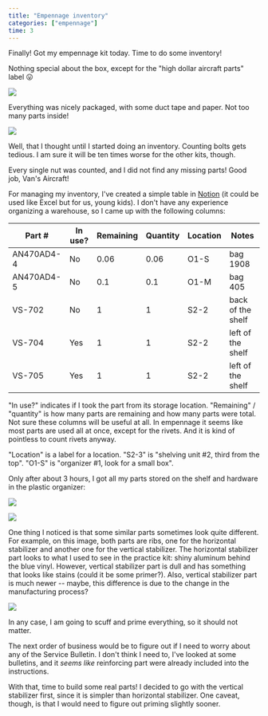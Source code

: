 ```yaml
---
title: "Empennage inventory"
categories: ["empennage"]
time: 3
---
```


Finally! Got my empennage kit today. Time to do some inventory!

<!-- more -->

Nothing special about the box, except for the "high dollar aircraft parts" label 😛

![](0-handle-with-care.jpeg?nf_resize=smartcrop&w=480&h=360)

Everything was nicely packaged, with some duct tape and paper. Not too many parts inside!

![](1-package-opened.jpeg?nf_resize=smartcrop&w=480&h=360)

Well, that I thought until I started doing an inventory. Counting bolts gets tedious. I am sure it will be ten times worse for the other kits, though.

Every single nut was counted, and I did not find any missing parts! Good job, Van's Aircraft! 

For managing my inventory, I've created a simple table in [Notion](https://www.notion.so/) (it could be used  like Excel but for us, young kids). I don't have any experience organizing a warehouse, so I came up with the following columns:

| Part #     | In use? | Remaining | Quantity | Location | Notes             |
|------------|---------|-----------|----------|----------|-------------------|
| AN470AD4-4 | No      | 0.06      | 0.06     | O1-S     | bag 1908          |
| AN470AD4-5 | No      | 0.1       | 0.1      | O1-M     | bag 405           |
| VS-702     | No      | 1         | 1        | S2-2     | back of the shelf |
| VS-704     | Yes     | 1         | 1        | S2-2     | left of the shelf |
| VS-705     | Yes     | 1         | 1        | S2-2     | left of the shelf |

"In use?" indicates if I took the part from its storage location. "Remaining" / "quantity" is how many parts are remaining and how many parts were total. Not sure these columns will be useful at all. In empennage it seems like most parts are used all at once, except for the rivets. And it is kind of pointless to count rivets anyway.

"Location" is a label for a location. "S2-3" is "shelving unit #2, third from the top". "O1-S" is "organizer #1, look for a small box".

Only after about 3 hours, I got all my parts stored on the shelf and hardware in the plastic organizer:

![](2-inventory-parts.jpeg?nf_resize=smartcrop&w=480&h=360)

![](3-inventory-hardware.jpeg?nf_resize=smartcrop&w=480&h=360)

One thing I noticed is that some similar parts sometimes look quite different. For example, on this image, both parts are ribs, one for the horizontal stabilizer and another one for the vertical stabilizer. The horizontal stabilizer part looks to what I used to see in the practice kit: shiny aluminum behind the blue vinyl. However, vertical stabilizer part is dull and has something that looks like stains (could it be some primer?). Also, vertical stabilizer part is much newer -- maybe, this difference is due to the change in the manufacturing process?

![](4-similar-parts.jpeg?nf_resize=smartcrop&w=480&h=360)

In any case, I am going to scuff and prime everything, so it should not matter.

The next order of business would be to figure out if I need to worry about any of the Service Bulletin. I don't think I need to, I've looked at some bulletins, and it _seems like_ reinforcing part were already included into the instructions.

With that, time to build some real parts! I decided to go with the vertical stabilizer first, since it is simpler than horizontal stabilizer. One caveat, though, is that I would need to figure out priming slightly sooner.
